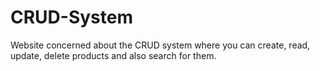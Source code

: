 # CRUD-System
Website concerned about the CRUD system where you can create, read, update, delete products and also search for them.
